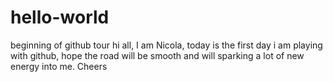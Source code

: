 # hello-world
beginning of github tour
hi all, I am Nicola, today is the first day i am playing with github, hope the road will be smooth and will sparking a lot of new energy into me. Cheers
